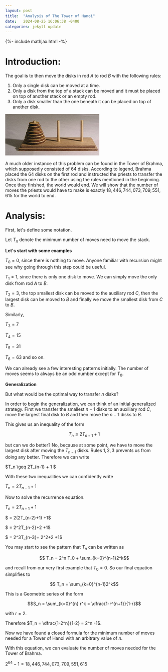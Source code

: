 ```yaml
---
layout: post
title:  "Analysis of The Tower of Hanoi"
date:   2024-08-25 16:06:38 -0400
categories: jekyll update
---
```

{%- include mathjax.html -%}
# Introduction:
The goal is to then move the disks in rod $A$ to rod $B$ with the following rules:

1. Only a single disk can be moved at a time. 
2. Only a disk from the top of a stack can be moved and it must be placed on top of another stack or an empty rod.
3. Only a disk smaller than the one beneath it can be placed on top of another disk.

![Tower of Hanoi](/assets/images/analysis-of-the-tower-hanoi-problem/300px-Tower_of_Hanoi.jpeg)

A much older instance of this problem can be found in the Tower of Brahma, which supposedly consisted of 64 disks. According to legend, Brahma placed the 64 disks on the first rod and instructed the priests to transfer the disks from one rod to the other using the rules mentioned in the beginning. Once they finished, the world would end. We will show that the number of moves the priests would have to make is exactly $18,446,744,073,709,551,615$ for the world to end. 
# Analysis:

First, let's define some notation.

Let $T_n$ denote the minimum number of moves need to move the stack.

**Let's start with some examples**

$T_0 = 0$, since there is nothing to move. Anyone familiar with recursion might see why going through this step could be useful.

$T_1 = 1$, since there is only one disk to move. We can simply move the only disk from rod $A$ to $B$.

$T_2 = 3$, the top smallest disk can be moved to the auxiliary rod $C$, then the largest disk can be moved to $B$ and finally we move the smallest disk from $C$ to $B$.

Similarly,

$T_3 = 7$

$T_4 = 15$

$T_5 = 31$

$T_6=63$ and so on.


We can already see a few interesting patterns initially. The number of moves seems to always be an odd number except for $T_0$.


**Generalization**

But what would be the optimal way to transfer $n$ disks? 

In order to begin the generalization, we can think of an initial generalized strategy. First we transfer the smallest $n-1$ disks to an auxiliary rod $C$, move the largest final disk to $B$ and then move the $n-1$ disks to $B$.

This gives us an inequality of the form 

$$T_n \leq 2T_{n-1} + 1$$

but can we do better? No, because at some point, we have to move the largest disk after moving the $T_{n-1}$ disks. Rules $1,2,3$ prevents us from doing any better. Therefore we can write 

$T_n \geq 2T_{n-1} + 1 $


With these two inequalities we can confidently write 

$T_n = 2T_{n-1} + 1$

Now to solve the recurrence equation.

$T_n = 2T_{n-1} +1$

$ = 2(2T_{n-2}+1) +1$

$ = 2^2T_{n-2}+2 +1$

$ = 2^3T_{n-3}+ 2^2+2 +1$

You may start to see the pattern that $T_n$ can be written as 

$$ T_n = 2^n T_0 + \sum_{k=0}^{n-1}2^k$$ 

and recall from our very first example that $T_0 = 0$. So our final equation simplifies to

$$ T_n = \sum_{k=0}^{n-1}2^k$$

This is a Geometric series of the form 

$$S_n = \sum_{k=0}^{n} r^k = \dfrac{1-r^{n+1}}{1-r}$$ 

with $r=2$.

Therefore $T_n = \dfrac{1-2^n}{1-2} = 2^n -1$.


Now we have found a closed formula for the minimum number of moves needed for a Tower of Hanoi with an arbitrary value of $n$.

With this equation, we can evaluate the number of moves needed for the Tower of Brahma. 

 $2^{64}-1 = 18,446,744,073,709,551,615$




<!-- 
You’ll find this post in your `_posts` directory. Go ahead and edit it and re-build the site to see your changes. You can rebuild the site in many different ways, but the most common way is to run `jekyll serve`, which launches a web server and auto-regenerates your site when a file is updated.

Jekyll requires blog post files to be named according to the following format:

`YEAR-MONTH-DAY-title.MARKUP`

Where `YEAR` is a four-digit number, `MONTH` and `DAY` are both two-digit numbers, and `MARKUP` is the file extension representing the format used in the file. After that, include the necessary front matter. Take a look at the source for this post to get an idea about how it works.

Jekyll also offers powerful support for code snippets:

{% highlight ruby %}
def print_hi(name)
  puts "Hi, #{name}"
end
print_hi('Tom')
#=> prints 'Hi, Tom' to STDOUT.
{% endhighlight %}

Check out the [Jekyll docs][jekyll-docs] for more info on how to get the most out of Jekyll. File all bugs/feature requests at [Jekyll’s GitHub repo][jekyll-gh]. If you have questions, you can ask them on [Jekyll Talk][jekyll-talk].

[jekyll-docs]: https://jekyllrb.com/docs/home
[jekyll-gh]:   https://github.com/jekyll/jekyll
[jekyll-talk]: https://talk.jekyllrb.com/

-->
